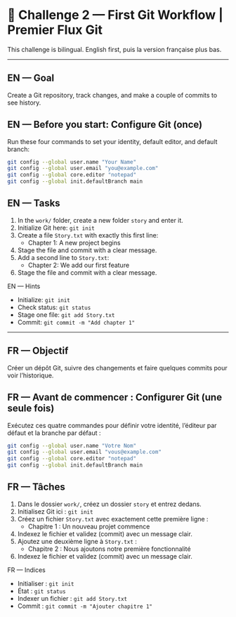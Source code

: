 # 🧩 Challenge 2 — First Git Workflow | Premier Flux Git

This challenge is bilingual. English first, puis la version française plus bas.

---

## EN — Goal

Create a Git repository, track changes, and make a couple of commits to see history.

## EN — Before you start: Configure Git (once)

Run these four commands to set your identity, default editor, and default branch:

```bash
git config --global user.name "Your Name"
git config --global user.email "you@example.com"
git config --global core.editor "notepad"
git config --global init.defaultBranch main
```

## EN — Tasks

1. In the `work/` folder, create a new folder `story` and enter it.
2. Initialize Git here: `git init`
3. Create a file `Story.txt` with exactly this first line:
   - Chapter 1: A new project begins
4. Stage the file and commit with a clear message.
5. Add a second line to `Story.txt`:
   - Chapter 2: We add our first feature
6. Stage the file and commit with a clear message.

EN — Hints

- Initialize: `git init`
- Check status: `git status`
- Stage one file: `git add Story.txt`
- Commit: `git commit -m "Add chapter 1"`

---

## FR — Objectif

Créer un dépôt Git, suivre des changements et faire quelques commits pour voir l’historique.

## FR — Avant de commencer : Configurer Git (une seule fois)

Exécutez ces quatre commandes pour définir votre identité, l’éditeur par défaut et la branche par défaut :

```bash
git config --global user.name "Votre Nom"
git config --global user.email "vous@example.com"
git config --global core.editor "notepad"
git config --global init.defaultBranch main
```

## FR — Tâches

1. Dans le dossier `work/`, créez un dossier `story` et entrez dedans.
2. Initialisez Git ici : `git init`
3. Créez un fichier `Story.txt` avec exactement cette première ligne :
   - Chapitre 1 : Un nouveau projet commence
4. Indexez le fichier et validez (commit) avec un message clair.
5. Ajoutez une deuxième ligne à `Story.txt` :
   - Chapitre 2 : Nous ajoutons notre première fonctionnalité
6. Indexez le fichier et validez (commit) avec un message clair.

FR — Indices

- Initialiser : `git init`
- État : `git status`
- Indexer un fichier : `git add Story.txt`
- Commit : `git commit -m "Ajouter chapitre 1"`
